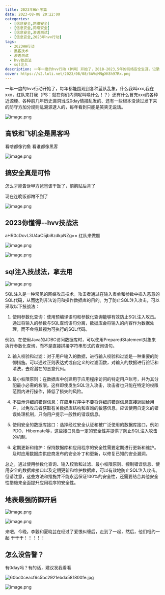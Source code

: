 ```yaml
---
title: 2023年HW-序篇
date: 2023-08-08 20:22:00
categories:
  - [信息安全,网络安全]
  - [信息安全,网络安全]
  - [信息安全,渗透测试]
  - [信息安全,2023年hvv行动]
tags:
  - 2023HW行动
  - 黑客技术
  - 渗透测试
  - hvv技战法
  - sql注入
description: 一年一度的hvv行动（护网）开始了，2018-2023,5年的网络安全生涯，记录红蓝对抗前夕
cover: https://s2.loli.net/2023/08/08/6AVqMNgXK8h97Rx.png
---
```


一年一度的hvv行动开始了，每年都能围观到各种蓝队乱象，什么我叫xxx,我在xxx，红队来打我（PS：就在你们内网呢叫唤什么！？）还有什么冒充xxx的各种近源梗、各种前几年历史漏洞当成0day情报乱发的、还有一些根本没读过发下来的防守方加分规则乱溯源逮人的，每年看到只能是笑笑无说话。

![image.png](https://s2.loli.net/2023/08/08/YLEjro3XBIT7ANF.png)

## 高铁和飞机全是黑客吗

看啥都像钓鱼 看谁都像黑客

![image.png](https://s2.loli.net/2023/08/08/zSMtosp24FOD1YH.png)

## 搞安全真是可怜

怎么才能告诉甲方爸爸该干饭了，前胸贴后背了

现在连晚饭都蹭不到了

![image.png](https://s2.loli.net/2023/08/08/i2IPfTYhFebz7wq.png)

## 2023你懂得--hvv技战法

aHR0cDovL3U4aC5jbi8zdkpNZg== 红队来做题

![image.png](https://s2.loli.net/2023/08/08/3gu79Eo2DnBajmT.png)

![image.png](https://s2.loli.net/2023/08/08/zKQtEIF3sV6cw2q.png)

## sql注入技战法，拿去用

![image.png](https://s2.loli.net/2023/08/08/uVmMyk3CaAcZ8dD.png)

SQL注入是一种常见的网络攻击技术，攻击者通过在输入表单和参数中插入恶意的SQL代码，从而达到非法访问和操作数据库的目的。为了防止SQL注入攻击，可以采取以下技战法：

1. 使用参数化查询：使用预编译语句和参数化查询能够有效防止SQL注入攻击。通过将输入的参数与SQL查询语句分离，数据库会将输入的内容作为数据处理，而不会将其视为可执行的SQL代码。

例如，在使用Java的JDBC访问数据库时，可以使用PreparedStatement对象来执行参数化查询，而不是直接拼接字符串形式的查询语句。

2. 输入校验和过滤：对于用户输入的数据，进行输入校验和过滤是一种重要的防御措施。可以通过正则表达式或自定义的过滤函数，对输入的数据进行验证和清洗，去除潜在的恶意代码。

3. 最小权限原则：在数据库中创建用于应用程序访问的特定用户账号，并为其分配最小必需的权限。这样即使发生SQL注入攻击，攻击者也只能在特定的权限范围内进行操作，降低了损失的风险。

4. 不显示详细的错误信息：在应用程序中不要将详细的错误信息直接返回给用户，以免攻击者获取有关数据库结构和查询的敏感信息。应该使用自定义的错误处理机制，只向用户提示一般性的错误信息。

5. 使用安全的数据库接口：选择经过安全认证和被广泛使用的数据库接口，例如PDO、Hibernate等，这些接口具备一定的安全性并提供了防止SQL注入攻击的机制。

6. 定期更新和维护：保持数据库和应用程序的安全性需要定期进行更新和维护。及时应用数据库供应商发布的安全补丁和更新，以修复已知的安全漏洞。

总之，通过使用参数化查询、输入校验和过滤、最小权限原则、控制错误信息、使用安全的数据库接口以及定期更新和维护数据库，可以有效地防止SQL注入攻击。但请注意，这些方法和措施并不能永远保证100%的安全性，还需要结合其他安全性措施来全面提升应用程序的安全性。

## 地表最强防御开启

![image.png](https://s2.loli.net/2023/08/08/ZWq7pSUJCabEwNB.png)

![image.png](https://s2.loli.net/2023/08/08/CyfRK96UOcDm5ZX.png)

来吧，今晚，李毅和夏晓芸在经过了爱恨纠缠后，走到了一起，然后，他们相约一起 干干干！！！！！

## 怎么没告警？

有0day吗？有的话，建议发我看看

![60bc0ceacf6c5bc2921ebda581800fe.jpg](https://s2.loli.net/2023/08/08/8eTZQaOdSwsCyEk.jpg)

![image.png](https://s2.loli.net/2023/08/08/fjFPxGOkSwQlDbh.png)
